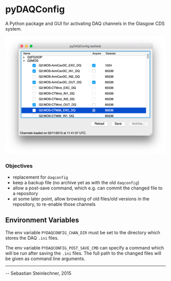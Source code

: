 pyDAQConfig
===========

A Python package and GUI for activating DAQ channels in the Glasgow CDS system.

<img src="./doc/mainwindow.png" width="800" />

### Objectives

- replacement for `daqconfig`
- keep a backup file (no archive yet as with the old `daqconfig`)
- allow a post-save command, which e.g. can commit the changed file to a repository
- at some later point, allow browsing of old files/old versions in the repository, to re-enable those channels

Environment Variables
---------------------

The env variable `PYDAQCONFIG_CHAN_DIR` must be set to the directory which stores the DAQ `.ini` files.

The env variable `PYDAQCONFIG_POST_SAVE_CMD` can specify a command which will be run after saving the `.ini` files. The full path to the changed files will be given as command line arguments.

---
-- Sebastian Steinlechner, 2015